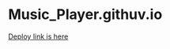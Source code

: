 # Music_Player.githuv.io
[Deploy link is here](https://jaya-paliwal.github.io/Music-Player.github.io/)
